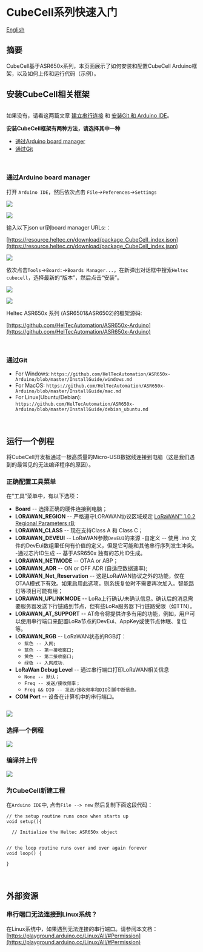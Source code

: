 # CubeCell系列快速入门
[English](https://heltec-automation-docs.readthedocs.io/en/latest/cubecell/quick_start.html)
## 摘要

CubeCell基于ASR650x系列，本页面展示了如何安装和配置CubeCell Arduino框架，以及如何上传和运行代码（示例）。

## 安装CubeCell相关框架

``` Tip:: 请确认USB驱动程序、Git和Arduino IDE是否已正确安装。

```

如果没有，请看这两篇文章 [建立串行连接](https://heltec-automation.readthedocs.io/zh_CN/latest/general/establish_serial_connection.html) 和 [安装Git 和 Arduino IDE](https://heltec-automation.readthedocs.io/zh_CN/latest/general/how_to_install_git_and_arduino.html)。

**安装CubeCell框架有两种方法，请选择其中一种**

- [通过Arduino board manager](#arduino-board-manager)
- [通过Git](#git)

&nbsp;

### 	通过Arduino board manager

打开 `Arduino IDE`，然后依次点击 `File`->`Peferences`->`Settings`

![](img/quick_start/01.png)

![](img/quick_start/02.png)

输入以下json url到board manager URLs:：

 [https://resource.heltec.cn/download/package_CubeCell_index.json](https://resource.heltec.cn/download/package_CubeCell_index.json)

![](img/quick_start/03.png)

依次点击`Tools`->`Board:`->`Boards Manager...`，在新弹出对话框中搜索`Heltec cubecell`，选择最新的“版本”，然后点击“安装”。

![](img/quick_start/04.png)

![](img/quick_start/05.png)

Heltec ASR650x 系列 (ASR6501&ASR6502)的框架源码:

[https://github.com/HelTecAutomation/ASR650x-Arduino](https://github.com/HelTecAutomation/ASR650x-Arduino)

&nbsp;

### 通过Git

- For Windows: `https://github.com/HelTecAutomation/ASR650x-Arduino/blob/master/InstallGuide/windows.md`
- For MacOS: `https://github.com/HelTecAutomation/ASR650x-Arduino/blob/master/InstallGuide/mac.md`
- For Linux(Ubuntu/Debian): `https://github.com/HelTecAutomation/ASR650x-Arduino/blob/master/InstallGuide/debian_ubuntu.md`

&nbsp;

## 运行一个例程	

将CubeCell开发板通过一根高质量的Micro-USB数据线连接到电脑（这是我们遇到的最常见的无法编译程序的原因）。

### 正确配置工具菜单

在“工具”菜单中，有以下选项：

- **Board** -- 选择正确的硬件连接到电脑；
- **LORAWAN_REGION** -- 严格遵守LORAWAN协议区域规定 [LoRaWAN™ 1.0.2 Regional Parameters rB](https://resource.heltec.cn/download/LoRaWANRegionalParametersv1.0.2_final_1944_1.pdf);
- **LORAWAN_CLASS** -- 现在支持Class A 和 Class C；
- **LORAWAN_DEVEUI** -- LoRaWAN参数`DevEUI`的来源
    -自定义 -- 使用 .ino 文件的DevEui数组里任何有价值的定义，但是它可能和其他串行序列发生冲突。
    -通过芯片ID生成 -- 基于ASR650x 独有的芯片ID生成。
- **LORAWAN_NETMODE** -- OTAA or ABP；
- **LORAWAN_ADR** -- ON or OFF     ADR (自适应数据速率);
- **LORAWAN_Net_Reservation** -- 这是LoRaWAN协议之外的功能，仅在OTAA模式下有效。如果启用此选项，则系统复位时不需要再次加入。智能路灯等项目可能有用；
- **LORAWAN_UPLINKMODE** -- LoRa上行确认/未确认信息。确认后的消息需要服务器发送下行链路到节点，但有些LoRa服务器下行链路受限（如TTN）。
- **LORAWAN_AT_SUPPORT** -- AT命令将提供许多有用的功能，例如，用户可以使用串行端口来配置LoRa节点的DevEui、AppKey或使节点休眠、复位等。
- **LORAWAN_RGB** -- LoRaWAN状态的RGB灯：
  - `紫色 -- 入网;`
  - `蓝色 -- 第一接收窗口;`
  - `黄色 -- 第二接收窗口;`
  - `绿色 -- 入网成功.`
- **LoRaWan Debug Level** -- 通过串行端口打印LoRaWAN相关信息
  - `None -- 默认；`
  - `Freq -- 发送/接收频率；`
  - `Freq && DIO -- 发送/接收频率和DIO引脚中断信息。`
- **COM Port** -- 设备在计算机中的串行端口。


``` Note:: LORAWAN_Net_Reservation:例如，城市发生大规模停电，恢复供电后，数千台设备同时接入网络，可能导致LoRa网关或服务器故障。启用此功能将避免这种情况。启用LORAWAN_Net_Reservation必须禁用LoRa服务器中的帧计数器（fCnt）。

```

![](img/quick_start/06.png)

### 选择一个例程

![](img/quick_start/07.png)

### 编译并上传

![](img/quick_start/08.png)



### 为CubeCell新建工程

在`Arduino IDE`中, 点击`File --> new` 然后复制下面这段代码：

```arduino
// the setup routine runs once when starts up
void setup(){

  // Initialize the Heltec ASR650x object


// the loop routine runs over and over again forever
void loop() {

}
```

&nbsp;

## 外部资源

### 串行端口无法连接到Linux系统？

在Linux系统中，如果遇到无法连接的串行端口。请参阅本文档：[https://playground.arduino.cc/Linux/All/#Permission](https://playground.arduino.cc/Linux/All/#Permission)

